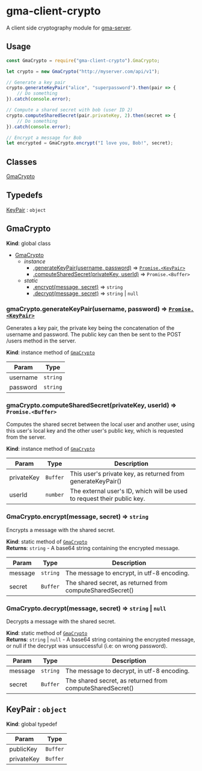 <a name="module_GmaCrypto"></a>

# gma-client-crypto

A client side cryptography module for
[gma-server](https://github.com/mellamopablo-personal-tests/gma-server).

## Usage

```js
const GmaCrypto = require("gma-client-crypto").GmaCrypto;

let crypto = new GmaCrypto("http://myserver.com/api/v1");

// Generate a key pair
crypto.generateKeyPair("alice", "superpassword").then(pair => {
    // Do something
}).catch(console.error);

// Compute a shared secret with bob (user ID 2)
crypto.computeSharedSecret(pair.privateKey, 2).then(secret => {
    // Do something
}).catch(console.error);

// Encrypt a message for Bob
let encrypted = GmaCrypto.encrypt("I love you, Bob!", secret);
```

## Classes

<dl>
<dt><a href="#GmaCrypto">GmaCrypto</a></dt>
<dd></dd>
</dl>

## Typedefs

<dl>
<dt><a href="#KeyPair">KeyPair</a> : <code>object</code></dt>
<dd></dd>
</dl>

<a name="GmaCrypto"></a>

## GmaCrypto
**Kind**: global class  

* [GmaCrypto](#GmaCrypto)
    * _instance_
        * [.generateKeyPair(username, password)](#GmaCrypto+generateKeyPair) ⇒ <code>[Promise.&lt;KeyPair&gt;](#KeyPair)</code>
        * [.computeSharedSecret(privateKey, userId)](#GmaCrypto+computeSharedSecret) ⇒ <code>Promise.&lt;Buffer&gt;</code>
    * _static_
        * [.encrypt(message, secret)](#GmaCrypto.encrypt) ⇒ <code>string</code>
        * [.decrypt(message, secret)](#GmaCrypto.decrypt) ⇒ <code>string</code> &#124; <code>null</code>

<a name="GmaCrypto+generateKeyPair"></a>

### gmaCrypto.generateKeyPair(username, password) ⇒ <code>[Promise.&lt;KeyPair&gt;](#KeyPair)</code>
Generates a key pair, the private key being the concatenation of the username
and password. The public key can then be sent to the POST /users method in the server.

**Kind**: instance method of <code>[GmaCrypto](#GmaCrypto)</code>  

| Param | Type |
| --- | --- |
| username | <code>string</code> | 
| password | <code>string</code> | 

<a name="GmaCrypto+computeSharedSecret"></a>

### gmaCrypto.computeSharedSecret(privateKey, userId) ⇒ <code>Promise.&lt;Buffer&gt;</code>
Computes the shared secret between the local user and another user, using this user's
local key and the other user's public key, which is requested from the server.

**Kind**: instance method of <code>[GmaCrypto](#GmaCrypto)</code>  

| Param | Type | Description |
| --- | --- | --- |
| privateKey | <code>Buffer</code> | This user's private key, as returned from generateKeyPair() |
| userId | <code>number</code> | The external user's ID, which will be used to request their public key. |

<a name="GmaCrypto.encrypt"></a>

### GmaCrypto.encrypt(message, secret) ⇒ <code>string</code>
Encrypts a message with the shared secret.

**Kind**: static method of <code>[GmaCrypto](#GmaCrypto)</code>  
**Returns**: <code>string</code> - A base64 string containing the encrypted message.  

| Param | Type | Description |
| --- | --- | --- |
| message | <code>string</code> | The message to encrypt, in utf-8 encoding. |
| secret | <code>Buffer</code> | The shared secret, as returned from computeSharedSecret() |

<a name="GmaCrypto.decrypt"></a>

### GmaCrypto.decrypt(message, secret) ⇒ <code>string</code> &#124; <code>null</code>
Decrypts a message with the shared secret.

**Kind**: static method of <code>[GmaCrypto](#GmaCrypto)</code>  
**Returns**: <code>string</code> &#124; <code>null</code> - A base64 string containing the encrypted message, or null if the
decrypt was unsuccessful (i.e: on wrong password).  

| Param | Type | Description |
| --- | --- | --- |
| message | <code>string</code> | The message to decrypt, in utf-8 encoding. |
| secret | <code>Buffer</code> | The shared secret, as returned from computeSharedSecret() |

<a name="KeyPair"></a>

## KeyPair : <code>object</code>
**Kind**: global typedef  

| Param | Type |
| --- | --- |
| publicKey | <code>Buffer</code> | 
| privateKey | <code>Buffer</code> | 

